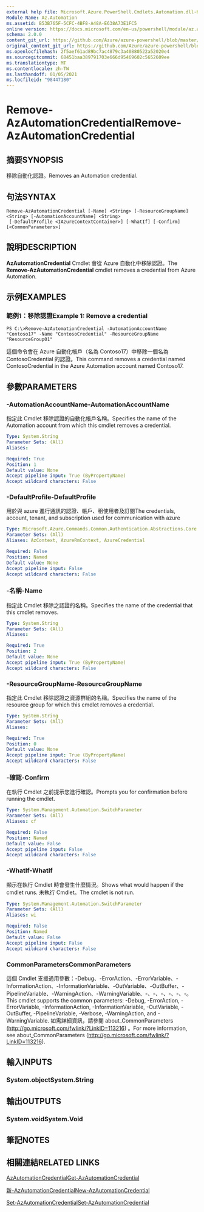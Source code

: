```yaml
---
external help file: Microsoft.Azure.PowerShell.Cmdlets.Automation.dll-Help.xml
Module Name: Az.Automation
ms.assetid: B53B765F-5CFC-4BF8-A48A-E638A73E1FC5
online version: https://docs.microsoft.com/en-us/powershell/module/az.automation/remove-azautomationcredential
schema: 2.0.0
content_git_url: https://github.com/Azure/azure-powershell/blob/master/src/Automation/Automation/help/Remove-AzAutomationCredential.md
original_content_git_url: https://github.com/Azure/azure-powershell/blob/master/src/Automation/Automation/help/Remove-AzAutomationCredential.md
ms.openlocfilehash: 2f5aef61ad89bc7ac4879c3a40880522a52020e4
ms.sourcegitcommit: 68451baa389791703e666d95469602c5652609ee
ms.translationtype: MT
ms.contentlocale: zh-TW
ms.lasthandoff: 01/05/2021
ms.locfileid: "98447180"
---
```

# <span data-ttu-id="bd781-101">Remove-AzAutomationCredential</span><span class="sxs-lookup"><span data-stu-id="bd781-101">Remove-AzAutomationCredential</span></span>

## <span data-ttu-id="bd781-102">摘要</span><span class="sxs-lookup"><span data-stu-id="bd781-102">SYNOPSIS</span></span>
<span data-ttu-id="bd781-103">移除自動化認證。</span><span class="sxs-lookup"><span data-stu-id="bd781-103">Removes an Automation credential.</span></span>

## <span data-ttu-id="bd781-104">句法</span><span class="sxs-lookup"><span data-stu-id="bd781-104">SYNTAX</span></span>

```
Remove-AzAutomationCredential [-Name] <String> [-ResourceGroupName] <String> [-AutomationAccountName] <String>
 [-DefaultProfile <IAzureContextContainer>] [-WhatIf] [-Confirm] [<CommonParameters>]
```

## <span data-ttu-id="bd781-105">說明</span><span class="sxs-lookup"><span data-stu-id="bd781-105">DESCRIPTION</span></span>
<span data-ttu-id="bd781-106">**AzAutomationCredential** Cmdlet 會從 Azure 自動化中移除認證。</span><span class="sxs-lookup"><span data-stu-id="bd781-106">The **Remove-AzAutomationCredential** cmdlet removes a credential from Azure Automation.</span></span>

## <span data-ttu-id="bd781-107">示例</span><span class="sxs-lookup"><span data-stu-id="bd781-107">EXAMPLES</span></span>

### <span data-ttu-id="bd781-108">範例1：移除認證</span><span class="sxs-lookup"><span data-stu-id="bd781-108">Example 1: Remove a credential</span></span>
```
PS C:\>Remove-AzAutomationCredential -AutomationAccountName "Contoso17" -Name "ContosoCredential" -ResourceGroupName "ResourceGroup01"
```

<span data-ttu-id="bd781-109">這個命令會在 Azure 自動化帳戶（名為 Contoso17）中移除一個名為 ContosoCredential 的認證。</span><span class="sxs-lookup"><span data-stu-id="bd781-109">This command removes a credential named ContosoCredential in the Azure Automation account named Contoso17.</span></span>

## <span data-ttu-id="bd781-110">參數</span><span class="sxs-lookup"><span data-stu-id="bd781-110">PARAMETERS</span></span>

### <span data-ttu-id="bd781-111">-AutomationAccountName</span><span class="sxs-lookup"><span data-stu-id="bd781-111">-AutomationAccountName</span></span>
<span data-ttu-id="bd781-112">指定此 Cmdlet 移除認證的自動化帳戶名稱。</span><span class="sxs-lookup"><span data-stu-id="bd781-112">Specifies the name of the Automation account from which this cmdlet removes a credential.</span></span>

```yaml
Type: System.String
Parameter Sets: (All)
Aliases:

Required: True
Position: 1
Default value: None
Accept pipeline input: True (ByPropertyName)
Accept wildcard characters: False
```

### <span data-ttu-id="bd781-113">-DefaultProfile</span><span class="sxs-lookup"><span data-stu-id="bd781-113">-DefaultProfile</span></span>
<span data-ttu-id="bd781-114">用於與 azure 進行通訊的認證、帳戶、租使用者及訂閱</span><span class="sxs-lookup"><span data-stu-id="bd781-114">The credentials, account, tenant, and subscription used for communication with azure</span></span>

```yaml
Type: Microsoft.Azure.Commands.Common.Authentication.Abstractions.Core.IAzureContextContainer
Parameter Sets: (All)
Aliases: AzContext, AzureRmContext, AzureCredential

Required: False
Position: Named
Default value: None
Accept pipeline input: False
Accept wildcard characters: False
```

### <span data-ttu-id="bd781-115">-名稱</span><span class="sxs-lookup"><span data-stu-id="bd781-115">-Name</span></span>
<span data-ttu-id="bd781-116">指定此 Cmdlet 移除之認證的名稱。</span><span class="sxs-lookup"><span data-stu-id="bd781-116">Specifies the name of the credential that this cmdlet removes.</span></span>

```yaml
Type: System.String
Parameter Sets: (All)
Aliases:

Required: True
Position: 2
Default value: None
Accept pipeline input: True (ByPropertyName)
Accept wildcard characters: False
```

### <span data-ttu-id="bd781-117">-ResourceGroupName</span><span class="sxs-lookup"><span data-stu-id="bd781-117">-ResourceGroupName</span></span>
<span data-ttu-id="bd781-118">指定此 Cmdlet 移除認證之資源群組的名稱。</span><span class="sxs-lookup"><span data-stu-id="bd781-118">Specifies the name of the resource group for which this cmdlet removes a credential.</span></span>

```yaml
Type: System.String
Parameter Sets: (All)
Aliases:

Required: True
Position: 0
Default value: None
Accept pipeline input: True (ByPropertyName)
Accept wildcard characters: False
```

### <span data-ttu-id="bd781-119">-確認</span><span class="sxs-lookup"><span data-stu-id="bd781-119">-Confirm</span></span>
<span data-ttu-id="bd781-120">在執行 Cmdlet 之前提示您進行確認。</span><span class="sxs-lookup"><span data-stu-id="bd781-120">Prompts you for confirmation before running the cmdlet.</span></span>

```yaml
Type: System.Management.Automation.SwitchParameter
Parameter Sets: (All)
Aliases: cf

Required: False
Position: Named
Default value: False
Accept pipeline input: False
Accept wildcard characters: False
```

### <span data-ttu-id="bd781-121">-WhatIf</span><span class="sxs-lookup"><span data-stu-id="bd781-121">-WhatIf</span></span>
<span data-ttu-id="bd781-122">顯示在執行 Cmdlet 時會發生什麼情況。</span><span class="sxs-lookup"><span data-stu-id="bd781-122">Shows what would happen if the cmdlet runs.</span></span>
<span data-ttu-id="bd781-123">未執行 Cmdlet。</span><span class="sxs-lookup"><span data-stu-id="bd781-123">The cmdlet is not run.</span></span>

```yaml
Type: System.Management.Automation.SwitchParameter
Parameter Sets: (All)
Aliases: wi

Required: False
Position: Named
Default value: False
Accept pipeline input: False
Accept wildcard characters: False
```

### <span data-ttu-id="bd781-124">CommonParameters</span><span class="sxs-lookup"><span data-stu-id="bd781-124">CommonParameters</span></span>
<span data-ttu-id="bd781-125">這個 Cmdlet 支援通用參數：-Debug、-ErrorAction、-ErrorVariable、-InformationAction、-InformationVariable、-OutVariable、-OutBuffer、-PipelineVariable、-WarningAction、-WarningVariable、-、-、-、-、-、-。</span><span class="sxs-lookup"><span data-stu-id="bd781-125">This cmdlet supports the common parameters: -Debug, -ErrorAction, -ErrorVariable, -InformationAction, -InformationVariable, -OutVariable, -OutBuffer, -PipelineVariable, -Verbose, -WarningAction, and -WarningVariable.</span></span> <span data-ttu-id="bd781-126">如需詳細資訊，請參閱 about_CommonParameters (http://go.microsoft.com/fwlink/?LinkID=113216) 。</span><span class="sxs-lookup"><span data-stu-id="bd781-126">For more information, see about_CommonParameters (http://go.microsoft.com/fwlink/?LinkID=113216).</span></span>

## <span data-ttu-id="bd781-127">輸入</span><span class="sxs-lookup"><span data-stu-id="bd781-127">INPUTS</span></span>

### <span data-ttu-id="bd781-128">System.object</span><span class="sxs-lookup"><span data-stu-id="bd781-128">System.String</span></span>

## <span data-ttu-id="bd781-129">輸出</span><span class="sxs-lookup"><span data-stu-id="bd781-129">OUTPUTS</span></span>

### <span data-ttu-id="bd781-130">System.void</span><span class="sxs-lookup"><span data-stu-id="bd781-130">System.Void</span></span>

## <span data-ttu-id="bd781-131">筆記</span><span class="sxs-lookup"><span data-stu-id="bd781-131">NOTES</span></span>

## <span data-ttu-id="bd781-132">相關連結</span><span class="sxs-lookup"><span data-stu-id="bd781-132">RELATED LINKS</span></span>

[<span data-ttu-id="bd781-133">AzAutomationCredential</span><span class="sxs-lookup"><span data-stu-id="bd781-133">Get-AzAutomationCredential</span></span>](./Get-AzAutomationCredential.md)

[<span data-ttu-id="bd781-134">新-AzAutomationCredential</span><span class="sxs-lookup"><span data-stu-id="bd781-134">New-AzAutomationCredential</span></span>](./New-AzAutomationCredential.md)

[<span data-ttu-id="bd781-135">Set-AzAutomationCredential</span><span class="sxs-lookup"><span data-stu-id="bd781-135">Set-AzAutomationCredential</span></span>](./Set-AzAutomationCredential.md)


